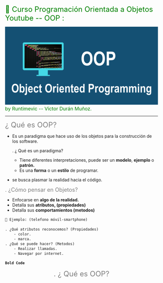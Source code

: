 <span style="color:green"><font size="5">
📖 Curso Programación Orientada a Objetos Youtube -- OOP :
</font></span>

![OOP_Titulo](./imagenes/oop.png)
<span style="color:green"><font size="3">
by Runtimevic -- Víctor Durán Muñoz.
</font></span>
***

<span style="color:grey"><font size="5">
¿ Qué es OOP?
</font></span>



- Es un paradigma que hace uso de los objetos para la construcción de los software. 

    . ¿ Qué es un paradigma?
    - Tiene diferentes interpretaciones, puede ser un **modelo**, **ejemplo** o **patrón.**
    - Es una **forma** o un **estilo** de programar.
- se busca plasmar la realidad hacia el código.

<span style="color:grey"><font size="4">
. ¿Cómo pensar en Objetos?
</font></span>

- Enfocarse en **algo de la realidad.**
- Detalla sus **atributos, (propiedades)**
- Detalla sus **comportamientos (metodos)**

```text
📱 Ejemplo: (telefono móvil-smartphone)

. ¿Qué atributos reconocemos? (Propiedades)
    - color.
    - marca.
. ¿Qué se puede hacer? (Metodos)
    - Realizar llamadas.
    - Navegar por internet. 
```

**`Bold Code`**


<p align="center"><span style="color:grey"><font size="5">
. ¿ Qué es OOP?
</font></span>